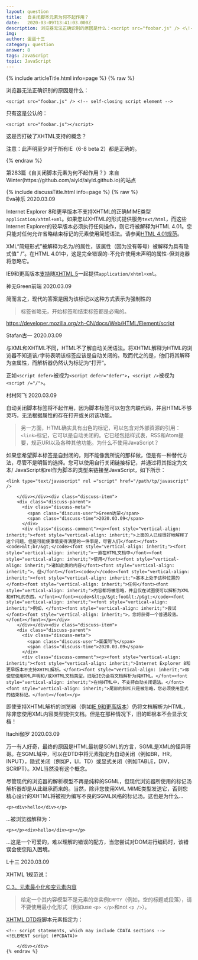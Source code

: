 ```yaml
---
layout: question
title:  自关闭脚本元素为何不起作用？
date:   2020-03-09T13:41:03.000Z
description: 浏览器无法正确识别的原因是什么：<script src="foobar.js" /> <\!-- self-closing script element...
img: 
author: 蛋蛋十三
category: question
answer: 8
tags: JavaScript
topic: JavaScript
---
```

<div class="article-root">
  <div class="article">
    {% include articleTitle.html info=page %}
    {% raw %}
    <div class="article-content"><p><font style="vertical-align: inherit;"><font style="vertical-align: inherit;">浏览器无法正确识别的原因是什么：</font></font></p>

<pre><code>&lt;script src="foobar.js" /&gt; &lt;!-- self-closing script element --&gt;
</code></pre>

<p><font style="vertical-align: inherit;"><font style="vertical-align: inherit;">只有这是公认的：</font></font></p>

<pre><code>&lt;script src="foobar.js"&gt;&lt;/script&gt;
</code></pre>

<p><font style="vertical-align: inherit;"><font style="vertical-align: inherit;">这是否打破了XHTML支持的概念？</font></font></p>

<p><font style="vertical-align: inherit;"><font style="vertical-align: inherit;">注意：此声明至少对于所有IE（6-8 beta 2）都是正确的。</font></font></p></div>
    {% endraw %}
  </div>
  <p class="winter_mark">第283篇《自关闭脚本元素为何不起作用？》来自Winter(https://github.com/aiyld/aiyld.github.io)的站点</p>
  <div class="discuss-wrapper">
    {% include discussTitle.html info=page %}
    {% raw %}
    <div class="discuss-item">
        <div class="discuss-parent">
          <div class="discuss-meta">
            <span class="discuss-user">Eva神乐</span>
            <span class="discuss-time">2020.03.09</span>
          </div>
          <div class="discuss-comment"><p><font style="vertical-align: inherit;"><font style="vertical-align: inherit;">Internet Explorer 8和更早版本不支持XHTML的正确MIME类型</font></font><code>application/xhtml+xml</code><font style="vertical-align: inherit;"><font style="vertical-align: inherit;">。</font><font style="vertical-align: inherit;">如果您以XHTML的形式提供服务</font></font><code>text/html</code><font style="vertical-align: inherit;"><font style="vertical-align: inherit;">，而这些Internet Explorer的较早版本必须执行任何操作，则它将被解释为HTML 4.01。</font><font style="vertical-align: inherit;">您只能对任何允许省略结束标记的元素使用简短语法。</font><font style="vertical-align: inherit;">请参阅</font></font><a href="http://www.w3.org/TR/html401/" rel="noreferrer"><font style="vertical-align: inherit;"><font style="vertical-align: inherit;">HTML 4.01规范</font></font></a><font style="vertical-align: inherit;"><font style="vertical-align: inherit;">。</font></font></p>

<p><font style="vertical-align: inherit;"><font style="vertical-align: inherit;">XML“简短形式”被解释为名为/的属性，该属性（因为没有等号）被解释为具有隐式值“ /”。</font><font style="vertical-align: inherit;">在HTML 4.01中，这是完全错误的-不允许使用未声明的属性-但浏览器将忽略它。</font></font></p>

<p><font style="vertical-align: inherit;"><font style="vertical-align: inherit;">IE9和更高版本</font></font><a href="http://blogs.msdn.com/b/ie/archive/2010/11/01/xhtml-in-ie9.aspx" rel="noreferrer"><font style="vertical-align: inherit;"><font style="vertical-align: inherit;">支持</font></font></a><font style="vertical-align: inherit;"><font style="vertical-align: inherit;">随</font><a href="http://blogs.msdn.com/b/ie/archive/2010/11/01/xhtml-in-ie9.aspx" rel="noreferrer"><font style="vertical-align: inherit;">XHTML 5</font></a><font style="vertical-align: inherit;">一起提供</font></font><code>application/xhtml+xml</code><font style="vertical-align: inherit;"><font style="vertical-align: inherit;">。</font></font></p></div>
        </div></div><div class="discuss-item">
        <div class="discuss-parent">
          <div class="discuss-meta">
            <span class="discuss-user">神无Green前端</span>
            <span class="discuss-time">2020.03.09</span>
          </div>
          <div class="discuss-comment"><p><font style="vertical-align: inherit;"><font style="vertical-align: inherit;">简而言之，现代的答案是因为该标记以这种方式表示为强制性的</font></font></p>

<blockquote>
  <p><font style="vertical-align: inherit;"><font style="vertical-align: inherit;">标签省略无，开始标签和结束标签都是必需的。</font></font></p>
</blockquote>

<p><a href="https://developer.mozilla.org/en-US/docs/Web/HTML/Element/script" rel="nofollow noreferrer"><font style="vertical-align: inherit;"><font style="vertical-align: inherit;">https://developer.mozilla.org/zh-CN/docs/Web/HTML/Element/script</font></font></a></p></div>
        </div></div><div class="discuss-item">
        <div class="discuss-parent">
          <div class="discuss-meta">
            <span class="discuss-user">Stafan古一</span>
            <span class="discuss-time">2020.03.09</span>
          </div>
          <div class="discuss-comment"><p><font style="vertical-align: inherit;"><font style="vertical-align: inherit;">与XML和XHTML不同，HTML不了解自动关闭语法。</font><font style="vertical-align: inherit;">将XHTML解释为HTML的浏览器不知道该</font></font><code>/</code><font style="vertical-align: inherit;"><font style="vertical-align: inherit;">字符表明该标签应该是自动关闭的。</font><font style="vertical-align: inherit;">取而代之的是，他们将其解释为空属性，而解析器仍然认为标记为“打开”。</font></font></p>

<p><font style="vertical-align: inherit;"><font style="vertical-align: inherit;">正如</font></font><code>&lt;script defer&gt;</code><font style="vertical-align: inherit;"><font style="vertical-align: inherit;">被视为</font></font><code>&lt;script defer="defer"&gt;</code><font style="vertical-align: inherit;"><font style="vertical-align: inherit;">，</font></font><code>&lt;script /&gt;</code><font style="vertical-align: inherit;"><font style="vertical-align: inherit;">被视为</font></font><code>&lt;script /="/"&gt;</code><font style="vertical-align: inherit;"><font style="vertical-align: inherit;">。</font></font></p></div>
        </div></div><div class="discuss-item">
        <div class="discuss-parent">
          <div class="discuss-meta">
            <span class="discuss-user">村村阿飞</span>
            <span class="discuss-time">2020.03.09</span>
          </div>
          <div class="discuss-comment"><p><font style="vertical-align: inherit;"><font style="vertical-align: inherit;">自动关闭脚本标签将不起作用，因为脚本标签可以包含内联代码，并且HTML不够灵巧，无法根据属性的存在打开或关闭该功能。</font></font></p>

<blockquote>
  <p><font style="vertical-align: inherit;"><font style="vertical-align: inherit;">另一方面，HTML确实具有出色的标记，可以包含对外部资源的引用：</font></font><code>&lt;link&gt;</code><font style="vertical-align: inherit;"><font style="vertical-align: inherit;">标记，它可以是自动关闭的。</font><font style="vertical-align: inherit;">它已经包括样式表，RSS和Atom提要，规范URI以及各种其他功能。</font><font style="vertical-align: inherit;">为什么不使用JavaScript？</font></font></p>
</blockquote>

<p><font style="vertical-align: inherit;"><font style="vertical-align: inherit;">如果您希望脚本标签是自封闭的，则不能像我所说的那样做，但是有一种替代方法，尽管不是明智的选择。</font><font style="vertical-align: inherit;">您可以使用自行关闭链接标记，并通过将其指定为文本/ JavaScript和rel作为脚本的类型来链接至JavaScript，如下所示：</font></font></p>

<pre><code>&lt;link type="text/javascript" rel ="script" href="/path/tp/javascript" /&gt;
</code></pre></div>
        </div></div><div class="discuss-item">
        <div class="discuss-parent">
          <div class="discuss-meta">
            <span class="discuss-user">Green达蒙</span>
            <span class="discuss-time">2020.03.09</span>
          </div>
          <div class="discuss-comment"><p><font style="vertical-align: inherit;"><font style="vertical-align: inherit;">上面的人已经很好地解释了这个问题，但是可能使事情变得清楚的一件事是，尽管人们</font></font><code>&lt;br/&gt;</code><font style="vertical-align: inherit;"><font style="vertical-align: inherit;">一直在HTML文档中</font><font style="vertical-align: inherit;">使用</font><font style="vertical-align: inherit;">诸如此类的内容</font><font style="vertical-align: inherit;">，但</font></font><code>/</code><font style="vertical-align: inherit;"><font style="vertical-align: inherit;">基本上处于这种位置的</font><font style="vertical-align: inherit;">任何</font><font style="vertical-align: inherit;">内容都将被忽略，并且仅在试图使可以解析为XML和HTML的东西。</font></font><code>&lt;p/&gt;foo&lt;/p&gt;</code><font style="vertical-align: inherit;"><font style="vertical-align: inherit;">例如，</font><font style="vertical-align: inherit;">尝试</font><font style="vertical-align: inherit;">，您将获得一个普通段落。</font></font></p></div>
        </div></div><div class="discuss-item">
        <div class="discuss-parent">
          <div class="discuss-meta">
            <span class="discuss-user">蛋蛋阿飞</span>
            <span class="discuss-time">2020.03.09</span>
          </div>
          <div class="discuss-comment"><p><font style="vertical-align: inherit;"><font style="vertical-align: inherit;">Internet Explorer 8和更早版本不支持XHTML解析。</font><font style="vertical-align: inherit;">即使您使用XML声明和/或XHTML文档类型，旧版IE仍会将文档解析为纯HTML。</font><font style="vertical-align: inherit;">在纯HTML中，不支持自动关闭语法。</font><font style="vertical-align: inherit;">尾部的斜杠只是被忽略，您必须使用显式的结束标记。</font></font></p>

<p><font style="vertical-align: inherit;"><font style="vertical-align: inherit;">即使支持XHTML解析的浏览器（例如</font></font><a href="http://blogs.msdn.com/b/ie/archive/2010/11/01/xhtml-in-ie9.aspx" rel="noreferrer"><font style="vertical-align: inherit;"><font style="vertical-align: inherit;">IE 9和更高版本</font></font></a><font style="vertical-align: inherit;"><font style="vertical-align: inherit;">）仍将文档解析为HTML，除非您使用XML内容类型提供文档。</font><font style="vertical-align: inherit;">但是在那种情况下，旧的IE根本不会显示文档！</font></font></p></div>
        </div></div><div class="discuss-item">
        <div class="discuss-parent">
          <div class="discuss-meta">
            <span class="discuss-user">Itachi伽罗</span>
            <span class="discuss-time">2020.03.09</span>
          </div>
          <div class="discuss-comment"><p><font style="vertical-align: inherit;"><font style="vertical-align: inherit;">万一有人好奇，最终的原因是HTML最初是SGML的方言，SGML是XML的怪异哥哥。</font><font style="vertical-align: inherit;">在SGML域中，可以在DTD中将元素指定为自动关闭（例如BR，HR，INPUT），隐式关闭（例如P，LI，TD）或显式关闭（例如TABLE，DIV，SCRIPT）。</font><font style="vertical-align: inherit;">XML当然没有这个概念。</font></font></p>

<p><font style="vertical-align: inherit;"><font style="vertical-align: inherit;">尽管现代的浏览器的解析模型不再是纯粹的SGML，但现代浏览器所使用的标记汤解析器却是从此继承而来的。</font><font style="vertical-align: inherit;">当然，除非您使用XML MIME类型发送它，否则您精心设计的XHTML将被视为编写不良的SGML风格的标记汤。</font><font style="vertical-align: inherit;">这也是为什么...</font></font></p>

<pre><code>&lt;p&gt;&lt;div&gt;hello&lt;/div&gt;&lt;/p&gt;
</code></pre>

<p><font style="vertical-align: inherit;"><font style="vertical-align: inherit;">...被浏览器解释为：</font></font></p>

<pre><code>&lt;p&gt;&lt;/p&gt;&lt;div&gt;hello&lt;/div&gt;&lt;p&gt;&lt;/p&gt;
</code></pre>

<p><font style="vertical-align: inherit;"><font style="vertical-align: inherit;">...这是一个可爱的，难以理解的错误的配方，当您尝试对DOM进行编码时，该错误会使您陷入困境。</font></font></p></div>
        </div></div><div class="discuss-item">
        <div class="discuss-parent">
          <div class="discuss-meta">
            <span class="discuss-user">L十三</span>
            <span class="discuss-time">2020.03.09</span>
          </div>
          <div class="discuss-comment"><p><font style="vertical-align: inherit;"><font style="vertical-align: inherit;">XHTML 1规范说：</font></font></p>

<p><a href="http://www.w3.org/TR/xhtml1/#C_3" rel="noreferrer"><font style="vertical-align: inherit;"><font style="vertical-align: inherit;">С.3。</font><font style="vertical-align: inherit;">元素最小化和空元素内容</font></font></a></p>

<blockquote>
  <p><font style="vertical-align: inherit;"><font style="vertical-align: inherit;">给定一个其内容模型不是元素的空实例</font></font><code>EMPTY</code><font style="vertical-align: inherit;"><font style="vertical-align: inherit;">（例如，空的标题或段落），请不要使用最小化形式（例如use </font></font><code>&lt;p&gt; &lt;/p&gt;</code><font style="vertical-align: inherit;"><font style="vertical-align: inherit;">和not </font></font><code>&lt;p /&gt;</code><font style="vertical-align: inherit;"><font style="vertical-align: inherit;">）。</font></font></p>
</blockquote>

<p><a href="http://www.w3.org/TR/xhtml1/dtds.html#a_dtd_XHTML-1.0-Strict" rel="noreferrer"><font style="vertical-align: inherit;"><font style="vertical-align: inherit;">XHTML DTD将</font></font></a><font style="vertical-align: inherit;"><font style="vertical-align: inherit;">脚本元素指定为：</font></font></p>

<pre><code>&lt;!-- script statements, which may include CDATA sections --&gt;<font></font>
&lt;!ELEMENT script (#PCDATA)&gt;<font></font>
</code></pre></div>
        </div></div>
    {% endraw %}
  </div>
<div>
